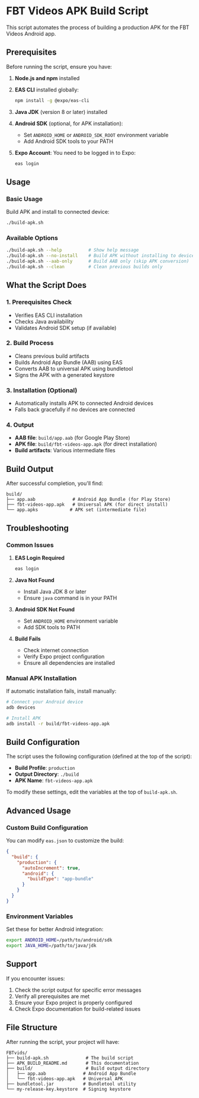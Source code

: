 # FBT Videos APK Build Script

This script automates the process of building a production APK for the FBT Videos Android app.

## Prerequisites

Before running the script, ensure you have:

1. **Node.js and npm** installed
2. **EAS CLI** installed globally:
   ```bash
   npm install -g @expo/eas-cli
   ```

3. **Java JDK** (version 8 or later) installed

4. **Android SDK** (optional, for APK installation):
   - Set `ANDROID_HOME` or `ANDROID_SDK_ROOT` environment variable
   - Add Android SDK tools to your PATH

5. **Expo Account**: You need to be logged in to Expo:
   ```bash
   eas login
   ```

## Usage

### Basic Usage

Build APK and install to connected device:
```bash
./build-apk.sh
```

### Available Options

```bash
./build-apk.sh --help          # Show help message
./build-apk.sh --no-install    # Build APK without installing to device
./build-apk.sh --aab-only      # Build AAB only (skip APK conversion)
./build-apk.sh --clean         # Clean previous builds only
```

## What the Script Does

### 1. Prerequisites Check
- Verifies EAS CLI installation
- Checks Java availability
- Validates Android SDK setup (if available)

### 2. Build Process
- Cleans previous build artifacts
- Builds Android App Bundle (AAB) using EAS
- Converts AAB to universal APK using bundletool
- Signs the APK with a generated keystore

### 3. Installation (Optional)
- Automatically installs APK to connected Android devices
- Falls back gracefully if no devices are connected

### 4. Output
- **AAB file**: `build/app.aab` (for Google Play Store)
- **APK file**: `build/fbt-videos-app.apk` (for direct installation)
- **Build artifacts**: Various intermediate files

## Build Output

After successful completion, you'll find:

```
build/
├── app.aab              # Android App Bundle (for Play Store)
├── fbt-videos-app.apk   # Universal APK (for direct install)
└── app.apks            # APK set (intermediate file)
```

## Troubleshooting

### Common Issues

1. **EAS Login Required**
   ```bash
   eas login
   ```

2. **Java Not Found**
   - Install Java JDK 8 or later
   - Ensure `java` command is in your PATH

3. **Android SDK Not Found**
   - Set `ANDROID_HOME` environment variable
   - Add SDK tools to PATH

4. **Build Fails**
   - Check internet connection
   - Verify Expo project configuration
   - Ensure all dependencies are installed

### Manual APK Installation

If automatic installation fails, install manually:

```bash
# Connect your Android device
adb devices

# Install APK
adb install -r build/fbt-videos-app.apk
```

## Build Configuration

The script uses the following configuration (defined at the top of the script):

- **Build Profile**: `production`
- **Output Directory**: `./build`
- **APK Name**: `fbt-videos-app.apk`

To modify these settings, edit the variables at the top of `build-apk.sh`.

## Advanced Usage

### Custom Build Configuration

You can modify `eas.json` to customize the build:

```json
{
  "build": {
    "production": {
      "autoIncrement": true,
      "android": {
        "buildType": "app-bundle"
      }
    }
  }
}
```

### Environment Variables

Set these for better Android integration:

```bash
export ANDROID_HOME=/path/to/android/sdk
export JAVA_HOME=/path/to/java/jdk
```

## Support

If you encounter issues:

1. Check the script output for specific error messages
2. Verify all prerequisites are met
3. Ensure your Expo project is properly configured
4. Check Expo documentation for build-related issues

## File Structure

After running the script, your project will have:

```
FBTvids/
├── build-apk.sh              # The build script
├── APK_BUILD_README.md       # This documentation
├── build/                    # Build output directory
│   ├── app.aab              # Android App Bundle
│   └── fbt-videos-app.apk   # Universal APK
├── bundletool.jar           # Bundletool utility
└── my-release-key.keystore  # Signing keystore
```

